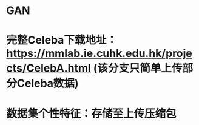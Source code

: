 # GAN
# 完整Celeba下载地址：https://mmlab.ie.cuhk.edu.hk/projects/CelebA.html  (该分支只简单上传部分Celeba数据)
# 数据集个性特征：存储至上传压缩包
